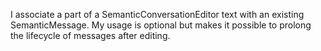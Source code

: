 I associate a part of a SemanticConversationEditor text with an existing SemanticMessage. My usage is optional but makes it possible to prolong the lifecycle of messages after editing.